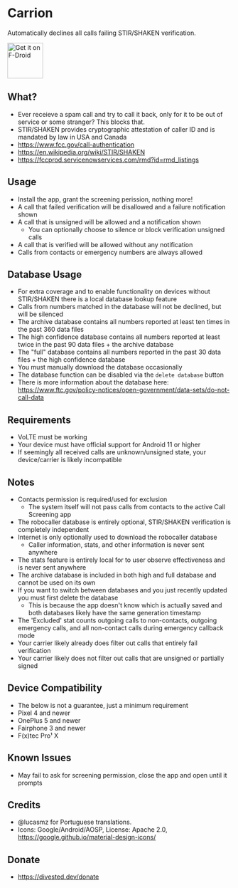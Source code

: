 Carrion
==========

Automatically declines all calls failing STIR/SHAKEN verification.

[<img src="https://fdroid.gitlab.io/artwork/badge/get-it-on.png"
     alt="Get it on F-Droid"
     height="80">](https://f-droid.org/packages/us.spotco.carrion/)

What?
-----
- Ever receieve a spam call and try to call it back, only for it to be out of service or some stranger? This blocks that.
- STIR/SHAKEN provides cryptographic attestation of caller ID and is mandated by law in USA and Canada
- https://www.fcc.gov/call-authentication
- https://en.wikipedia.org/wiki/STIR/SHAKEN
- https://fccprod.servicenowservices.com/rmd?id=rmd_listings

Usage
-----
- Install the app, grant the screening perission, nothing more!
- A call that failed verification will be disallowed and a failure notification shown
- A call that is unsigned will be allowed and a notification shown
  - You can optionally choose to silence or block verification unsigned calls
- A call that is verified will be allowed without any notification
- Calls from contacts or emergency numbers are always allowed

Database Usage
--------------
- For extra coverage and to enable functionality on devices without STIR/SHAKEN there is a local database lookup feature
- Calls from numbers matched in the database will not be declined, but will be silenced
- The archive database contains all numbers reported at least ten times in the past 360 data files
- The high confidence database contains all numbers reported at least twice in the past 90 data files + the archive database
- The "full" database contains all numbers reported in the past 30 data files + the high confidence database
- You must manually download the database occasionally
- The database function can be disabled via the `delete database` button
- There is more information about the database here: https://www.ftc.gov/policy-notices/open-government/data-sets/do-not-call-data

Requirements
------------
- VoLTE must be working
- Your device must have official support for Android 11 or higher
- If seemingly all received calls are unknown/unsigned state, your device/carrier is likely incompatible

Notes
-----
- Contacts permission is required/used for exclusion
  - The system itself will not pass calls from contacts to the active Call Screening app
- The robocaller database is entirely optional, STIR/SHAKEN verification is completely independent
- Internet is only optionally used to download the robocaller database
  - Caller information, stats, and other information is never sent anywhere
- The stats feature is entirely local for to user observe effectiveness and is never sent anywhere
- The archive database is included in both high and full database and cannot be used on its own
- If you want to switch between databases and you just recently updated you must first delete the database
  - This is because the app doesn't know which is actually saved and both databases likely have the same generation timestamp
- The 'Excluded' stat counts outgoing calls to non-contacts, outgoing emergency calls, and all non-contact calls during emergency callback mode
- Your carrier likely already does filter out calls that entirely fail verification
- Your carrier likely does not filter out calls that are unsigned or partially signed

Device Compatibility
--------------------
- The below is not a guarantee, just a minimum requirement
- Pixel 4 and newer
- OnePlus 5 and newer
- Fairphone 3 and newer
- F(x)tec Pro¹ X

Known Issues
------------
- May fail to ask for screening permission, close the app and open until it prompts

Credits
-------
- @lucasmz for Portuguese translations.
- Icons: Google/Android/AOSP, License: Apache 2.0, https://google.github.io/material-design-icons/

Donate
-------
- https://divested.dev/donate
